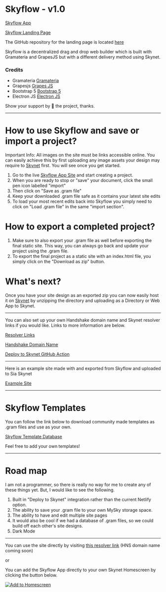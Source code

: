 # Skyflow - v1.0

[Skyflow App](https://040bcu4cctuqumc44croub7d4mng7j4ntc9nep02d7tn4hflomrm17o.siasky.net/)

[Skyflow Landing Page](https://0400i72o35kl9iblso87lm4l94vgbsf4r1pcco79h6p8etsetccdp18.siasky.net/)

The GitHub repository for the landing page is located [here](https://github.com/PR0M3TH3AN/SkyflowWebsite)

Skyflow is a decentralized drag and drop web builder which is built with Gramateria and GrapesJS but with a different delivery method using Skynet.

### Credits
- Gramateria [Gramateria](https://github.com/ronaldaug/gramateria)
- Grapesjs [Grapes JS](https://www.grapesjs.com/ "Grapes Js")
- Bootstrap 5 [Bootstrap 5](https://www.getbootstrap.com/ "Bootstrap 5")
- Electron JS [Electron JS](https//www.electronjs.org/ "Electron Js")

Show your support by 🌟 the project, thanks.

----
# How to use Skyflow and save or import a project?

Important Info: All images on the site must be links accessible online. You can easily achieve this by first uploading any image assets your design may require to [Skynet](https://siasky.net/) first. You will see once you get started.

1. Go to the live [Skyflow App Site](https://040bcu4cctuqumc44croub7d4mng7j4ntc9nep02d7tn4hflomrm17o.siasky.net/) and start creating a project.
2. When you are ready to stop or "save" your document, click the small pen icon labelled "import"
3. Then click on "Save as .gram file"
4. Keep your downloaded .gram file safe as it contains your latest site edits
5. To load your most recent edits back into Skyflow you simply need to click on "Load .gram file" in the same "import section".

# How to export a completed project?

1. Make sure to also export your .gram file as well before exporting the final static site. This way, you can always go back and update your project using the .gram file.
2. To export the final project as a static site with an index.html file, you simply click on the "Download as zip" button.

# What's next?

Once you have your site design as an exported zip you can now easily host it on [Skynet](https://siasky.net/) by unzipping the directory and uploading as a Directory or Web App to Skynet.

----

You can also set up your own Handshake domain name and Skynet resolver links if you would like. Links to more information are below.

[Resolver Links](https://docs.siasky.net/skynet-topics/resolver-skylinks)

[Handshake Domain Name](https://docs.siasky.net/developer-guides/setting-up-a-handshake-name)

[Deploy to Skynet GitHub Action](https://docs.siasky.net/developer-guides/deploy-github-actions)

----
Here is an example site made with and exported from Skyflow and uploaded to Sia Skynet

[Example Site](https://3008ppd6evjsudc7on71l4n3099pt525h6vb4d1rspkb4bfepqmhj6g.siasky.net/)

----
# Skyflow Templates

You can follow the link below to download community made templates as .gram files and use as your own.

[Skyflow Template Database](https://0001cf77aies6hse4ulouf0nggtufkq4nck15e2qkhf0a0nb7gm5on0.siasky.net/#/v2/beb3f529250207a23b434c12ea8e6203d019896b350c839700517910f661f0178f876d07dbf8f2c07570dfd027b4d77ae3466f4ed59f73e6288ebb573704812f/fced4ed846f8f5f72d1ed6f0d1e4c71f59a359318aa1f238227fb06ff329e57467a9fc0364520f80c541e83237927ce942a7992abb8d8b004b29d776684480dd) 

Feel free to add your own templates!

----
# Road map

I am not a programmer, so there is really no way for me to create any of these things yet. But, I would like to see the following.

1. Built in "Deploy to Skynet" integration rather than the current Netlify option.
2. The ability to save your .gram file to your own MySky storage space.
3. The ability to have and edit multiple site pages
4. It would also be cool if we had a database of .gram files, so we could build off each other's site designs.
5. Dark Mode

----

You can use the site directly by visiting [this resolver link](https://0400i72o35kl9iblso87lm4l94vgbsf4r1pcco79h6p8etsetccdp18.siasky.net/) (HNS domain name coming soon)

or

You can add the Skyflow App directly to your own Skynet Homescreen by clicking the button below.

[![Add to Homescreen](https://img.shields.io/badge/Skynet-Add%20To%20Homescreen-00c65e?logo=skynet&labelColor=0d0d0d)](https://homescreen.hns.siasky.net/#/skylink/AQAJHFgZaVTJdeYQetiVST8F8eTYcsZg6Ymyh3eO6xjchQ)
